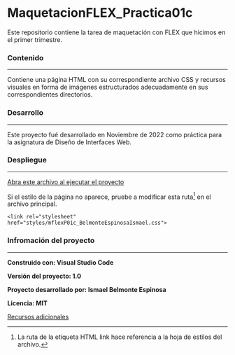 # MaquetacionFLEX_Practica01c
Este repositorio contiene la tarea de maquetación con FLEX que hicimos en el primer trimestre.

### Contenido
---
Contiene una página HTML con su correspondiente archivo CSS y recursos visuales en forma de imágenes estructurados adecuadamente en sus correspondientes directorios.

### Desarrollo
---
Este proyecto fué desarrollado en Noviembre de 2022 como práctica para la asignatura de Diseño de Interfaces Web.

### Despliegue
---
[Abra este archivo al ejecutar el proyecto](https://github.com/IsBeEsp/MaquetacionFLEX_Practica01c/blob/main/mflexP01c_BelmonteEspinosaIsmael.html)

Si el estilo de la página no aparece, pruebe a modificar esta ruta[^1] en el archivo principal.

``<link rel="stylesheet" href="styles/mflexP01c_BelmonteEspinosaIsmael.css">``

### Infromación del proyecto
---

**Construido con: Visual Studio Code** 

**Versión del proyecto: 1.0**

**Proyecto desarrollado por: Ismael Belmonte Espinosa**

**Licencia: MIT**

[Recursos adicionales](https://github.com/IsBeEsp/MaquetacionFLEX_Practica01c) 

[^1]: La ruta de la etiqueta HTML link hace referencia a la hoja de estilos del archivo.
